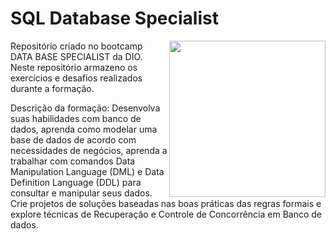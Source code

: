 # SQL Database Specialist


<picture> <img align="right" src="https://hermes.digitalinnovation.one/tracks/bc454148-6e72-4047-95cc-d516706ae405.png" width = 250px></picture>

Repositório criado no bootcamp DATA BASE SPECIALIST da DIO.
Neste repositório armazeno os exercícios e desafios realizados durante a formação.

Descrição da formação: Desenvolva suas habilidades com banco de dados, aprenda como modelar uma base de dados de acordo com necessidades de negócios, aprenda a trabalhar com comandos Data Manipulation Language (DML) e Data Definition Language (DDL) para consultar e manipular seus dados. Crie projetos de soluções baseadas nas boas práticas das regras formais e explore técnicas de Recuperação e Controle de Concorrência em Banco de dados.




   
